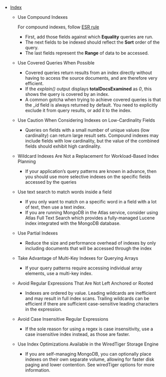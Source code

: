 
- [Index](https://www.mongodb.com/blog/post/performance-best-practices-indexing)
  - Use Compound Indexes
    
    For compound indexes, follow [ESR rule](https://www.alexbevi.com/blog/2020/05/16/optimizing-mongodb-compound-indexes-the-equality-sort-range-esr-rule/)
    - First, add those fields against which **Equality** queries are run.
    - The next fields to be indexed should reflect the **Sort** order of the query.
    - The last fields represent the **Range** of data to be accessed.
  - Use Covered Queries When Possible
    - Covered queries return results from an index directly without having to access the source documents, and are therefore very efficient.
    - If the _explain()_ output displays **totalDocsExamined** as _0_, this shows the query is covered by an index.
    - A common gotcha when trying to achieve covered queries is that the __id_ field is always returned by default. You need to explicitly exclude it from query results, or add it to the index.
  - Use Caution When Considering Indexes on Low-Cardinality Fields
    - Queries on fields with a small number of unique values (low cardinality) can return large result sets. Compound indexes may include fields with low cardinality, but the value of the combined fields should exhibit high cardinality.
  - Wildcard Indexes Are Not a Replacement for Workload-Based Index Planning
    - If your application’s query patterns are known in advance, then you should use more selective indexes on the specific fields accessed by the queries
  - Use text search to match words inside a field
    - If you only want to match on a specific word in a field with a lot of text, then use a text index.
    - If you are running MongoDB in the Atlas service, consider using Atlas Full Text Search which provides a fully-managed Lucene index integrated with the MongoDB database.
  - Use Partial Indexes
    - Reduce the size and performance overhead of indexes by only including documents that will be accessed through the index
  - Take Advantage of Multi-Key Indexes for Querying Arrays
    - If your query patterns require accessing individual array elements, use a multi-key index.
  - Avoid Regular Expressions That Are Not Left Anchored or Rooted
    - Indexes are ordered by value. Leading wildcards are inefficient and may result in full index scans. Trailing wildcards can be efficient if there are sufficient case-sensitive leading characters in the expression.
  - Avoid Case Insensitive Regular Expressions
    - If the sole reason for using a regex is case insensitivity, use a case insensitive index instead, as those are faster.
  - Use Index Optimizations Available in the WiredTiger Storage Engine
    - If you are self-managing MongoDB, you can optionally place indexes on their own separate volume, allowing for faster disk paging and lower contention. See wiredTiger options for more information.

